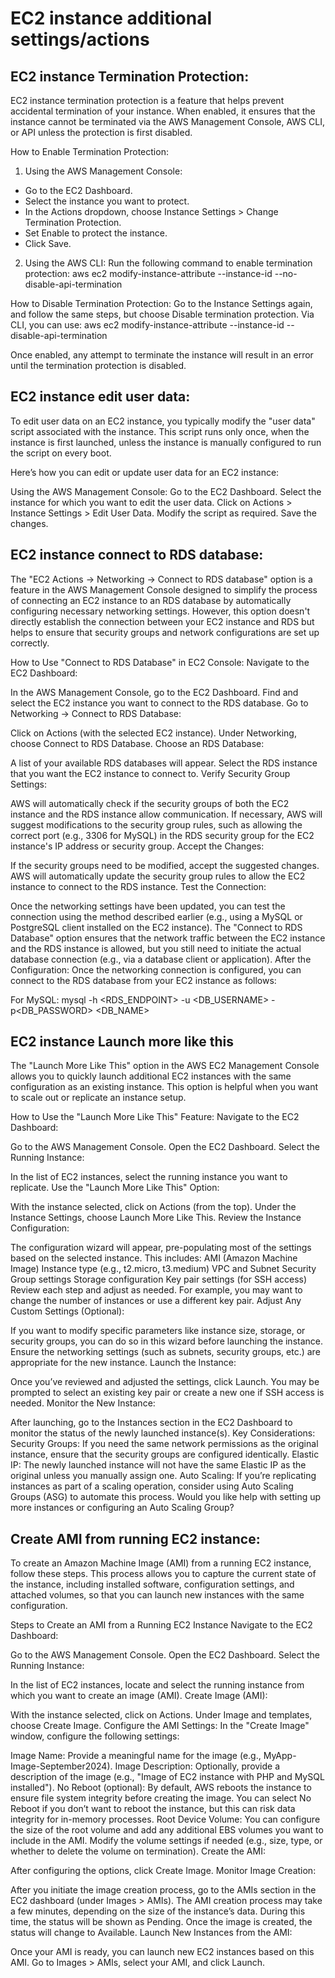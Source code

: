 # EC2 instance additional settings/actions

## EC2 instance Termination Protection:
EC2 instance termination protection is a feature that helps prevent accidental termination of your instance. When enabled, it ensures that the instance cannot be terminated via the AWS Management Console, AWS CLI, or API unless the protection is first disabled.

How to Enable Termination Protection:
1. Using the AWS Management Console:
 - Go to the EC2 Dashboard.
 - Select the instance you want to protect.
 - In the Actions dropdown, choose Instance Settings > Change Termination Protection.
 - Set Enable to protect the instance.
 - Click Save.

2. Using the AWS CLI:
Run the following command to enable termination protection:
aws ec2 modify-instance-attribute --instance-id <instance-id> --no-disable-api-termination

How to Disable Termination Protection:
Go to the Instance Settings again, and follow the same steps, but choose Disable termination protection.
Via CLI, you can use:
aws ec2 modify-instance-attribute --instance-id <instance-id> --disable-api-termination

Once enabled, any attempt to terminate the instance will result in an error until the termination protection is disabled.

## EC2 instance edit user data:
To edit user data on an EC2 instance, you typically modify the "user data" script associated with the instance. This script runs only once, when the instance is first launched, unless the instance is manually configured to run the script on every boot.

Here’s how you can edit or update user data for an EC2 instance:

Using the AWS Management Console:
	Go to the EC2 Dashboard.
	Select the instance for which you want to edit the user data.
	Click on Actions > Instance Settings > Edit User Data.
	Modify the script as required.
	Save the changes.

## EC2 instance connect to RDS database:
The "EC2 Actions → Networking → Connect to RDS database" option is a feature in the AWS Management Console designed to simplify the process of connecting an EC2 instance to an RDS database by automatically configuring necessary networking settings. However, this option doesn't directly establish the connection between your EC2 instance and RDS but helps to ensure that security groups and network configurations are set up correctly.

How to Use "Connect to RDS Database" in EC2 Console:
Navigate to the EC2 Dashboard:

In the AWS Management Console, go to the EC2 Dashboard.
Find and select the EC2 instance you want to connect to the RDS database.
Go to Networking → Connect to RDS Database:

Click on Actions (with the selected EC2 instance).
Under Networking, choose Connect to RDS Database.
Choose an RDS Database:

A list of your available RDS databases will appear. Select the RDS instance that you want the EC2 instance to connect to.
Verify Security Group Settings:

AWS will automatically check if the security groups of both the EC2 instance and the RDS instance allow communication.
If necessary, AWS will suggest modifications to the security group rules, such as allowing the correct port (e.g., 3306 for MySQL) in the RDS security group for the EC2 instance's IP address or security group.
Accept the Changes:

If the security groups need to be modified, accept the suggested changes. AWS will automatically update the security group rules to allow the EC2 instance to connect to the RDS instance.
Test the Connection:

Once the networking settings have been updated, you can test the connection using the method described earlier (e.g., using a MySQL or PostgreSQL client installed on the EC2 instance).
The "Connect to RDS Database" option ensures that the network traffic between the EC2 instance and the RDS instance is allowed, but you still need to initiate the actual database connection (e.g., via a database client or application).
After the Configuration:
Once the networking connection is configured, you can connect to the RDS database from your EC2 instance as follows:

For MySQL:
mysql -h <RDS_ENDPOINT> -u <DB_USERNAME> -p<DB_PASSWORD> <DB_NAME>
	
## EC2 instance Launch more like this
The "Launch More Like This" option in the AWS EC2 Management Console allows you to quickly launch additional EC2 instances with the same configuration as an existing instance. This option is helpful when you want to scale out or replicate an instance setup.

How to Use the "Launch More Like This" Feature:
Navigate to the EC2 Dashboard:

Go to the AWS Management Console.
Open the EC2 Dashboard.
Select the Running Instance:

In the list of EC2 instances, select the running instance you want to replicate.
Use the "Launch More Like This" Option:

With the instance selected, click on Actions (from the top).
Under the Instance Settings, choose Launch More Like This.
Review the Instance Configuration:

The configuration wizard will appear, pre-populating most of the settings based on the selected instance. This includes:
AMI (Amazon Machine Image)
Instance type (e.g., t2.micro, t3.medium)
VPC and Subnet
Security Group settings
Storage configuration
Key pair settings (for SSH access)
Review each step and adjust as needed. For example, you may want to change the number of instances or use a different key pair.
Adjust Any Custom Settings (Optional):

If you want to modify specific parameters like instance size, storage, or security groups, you can do so in this wizard before launching the instance.
Ensure the networking settings (such as subnets, security groups, etc.) are appropriate for the new instance.
Launch the Instance:

Once you’ve reviewed and adjusted the settings, click Launch.
You may be prompted to select an existing key pair or create a new one if SSH access is needed.
Monitor the New Instance:

After launching, go to the Instances section in the EC2 Dashboard to monitor the status of the newly launched instance(s).
Key Considerations:
Security Groups: If you need the same network permissions as the original instance, ensure that the security groups are configured identically.
Elastic IP: The newly launched instance will not have the same Elastic IP as the original unless you manually assign one.
Auto Scaling: If you’re replicating instances as part of a scaling operation, consider using Auto Scaling Groups (ASG) to automate this process.
Would you like help with setting up more instances or configuring an Auto Scaling Group?
	
## Create AMI from running EC2 instance:
To create an Amazon Machine Image (AMI) from a running EC2 instance, follow these steps. This process allows you to capture the current state of the instance, including installed software, configuration settings, and attached volumes, so that you can launch new instances with the same configuration.

Steps to Create an AMI from a Running EC2 Instance
Navigate to the EC2 Dashboard:

Go to the AWS Management Console.
Open the EC2 Dashboard.
Select the Running Instance:

In the list of EC2 instances, locate and select the running instance from which you want to create an image (AMI).
Create Image (AMI):

With the instance selected, click on Actions.
Under Image and templates, choose Create Image.
Configure the AMI Settings: In the "Create Image" window, configure the following settings:

Image Name: Provide a meaningful name for the image (e.g., MyApp-Image-September2024).
Image Description: Optionally, provide a description of the image (e.g., "Image of EC2 instance with PHP and MySQL installed").
No Reboot (optional): By default, AWS reboots the instance to ensure file system integrity before creating the image. You can select No Reboot if you don’t want to reboot the instance, but this can risk data integrity for in-memory processes.
Root Device Volume: You can configure the size of the root volume and add any additional EBS volumes you want to include in the AMI. Modify the volume settings if needed (e.g., size, type, or whether to delete the volume on termination).
Create the AMI:

After configuring the options, click Create Image.
Monitor Image Creation:

After you initiate the image creation process, go to the AMIs section in the EC2 dashboard (under Images > AMIs).
The AMI creation process may take a few minutes, depending on the size of the instance’s data. During this time, the status will be shown as Pending.
Once the image is created, the status will change to Available.
Launch New Instances from the AMI:

Once your AMI is ready, you can launch new EC2 instances based on this AMI.
Go to Images > AMIs, select your AMI, and click Launch.

